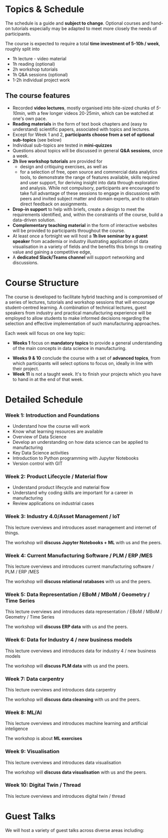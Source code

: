 # Topics & Schedule 

The schedule is a guide and **subject to change**. Optional courses and hand-on tutorials especially may be adapted to meet more closely the needs of participants. 

The course is expected to require a total __time investment of 5-10h / week__, roughly split into

* 1h lecture - video material 
* 1h reading (optional)
* 2h workshop tutorials 
* 1h Q&A sessions (optional)
* 1-2h individual project work

## The course features ## 

* Recorded __video lectures__, mostly organised into bite-sized chunks of _5-10min_, with a few longer videos 20-25min, which can be watched at one's own pace. 
* __Reading materials__ in the form of text book chapters and (easy to understand) scientific papers, associated with topics and lectures.  
* Except for Week 1 and 2, __participants choose from a set of optional sub-topics__ (see below)
* Individual sub-topics are tested in __mini-quizzes__ 
* Questions about topics will be discussed in general __Q&A sessions__, once a week. 
* __2h live workshop tutorials__ are provided for 
  * design and critiquing exercises, as well as
  * for a selection of free, open source and commercial data analytics tools, to demonstrate the range of features available, skills required and user support, for deriving insight into data through exploration and analysis. While not compulsory, participants are encouraged to take full advantage of these sessions to engage in discussions with peers and invited subject matter and domain experts, and to obtain direct feedback on assignments.
* __Drop-in support__ to help with briefs, create a design to meet the requirements identified, and, within the constraints of the course, build a data-driven solution.
* __Complementary teaching material__ in the form of interactive websites will be provided to participants throughout the course.
* At least once a fortnight we will host a __1h live seminar by a guest speaker__ from academia or industry illustrating application of data visualisation in a variety of fields and the benefits this brings to creating value and gaining a competitive edge,
* A __dedicated Slack/Teams channel__ will support networking and discussions.

# Course Structure

The course is developed to facilitate hybrid teaching and is compromised of a series of lectures, tutorials and workshop sessions that will encourage student-centred learning. A combination of technical lectures, guest speakers from industry and practical manufacturing experience will be employed to allow students to make informed decisions regarding the selection and effective implementation of such manufacturing approaches. 

Each week will focus on one key topic:

* __Weeks 1__ focus on __mandatory topics__ to provide a general understanding of the main concepts in data science in manufacturing.  
<!--* __Weeks 4 &amp; 5__ focus on __visualisation techniques__ for specific data types as relational data, temporal data, geographical, etc.
* __Weeks 6 &amp; 7__ look at the __application areas__ for data visualisation in a variety of scenarios with an aim to help participants identify and select from different solutions for the challenges defined.
* __Week 8__ will take a breather from lecture material and focus on project 1-on-1s, where we will go through projects with participants. These sessions will allow participants to discuss their ideas and work to this point with one of the organisers, and to receive interim feedback.-->
* __Weeks 9 &amp; 10__ conclude the course with a set of __advanced topics__, from which participants will select options to focus on, ideally in line with their project. 
* __Week 11__ is not a taught week. It's to finish your projects which you have to hand in at the end of that week.

# Detailed Schedule

### Week 1: Introduction and Foundations

* Understand how the course will work
* Know what learning resources are available 
* Overview of Data Science
* Develop an understanding on how data science can be applied to manufacturing 
* Key Data Science activities
* Introduction to Python programming with Jupyter Notebooks
* Version control with GIT
 

### Week 2: Product Lifecycle / Material flow

* Understand product lifecycle and material flow 
* Understand why coding skills are important for a career in manufacturing 
* Review applications on industrial cases


### Week 3: Industry 4.0/Asset Management / IoT

This lecture overviews and introduces asset management and internet of things.

The workshop will **discuss Jupyter Notebooks + ML** with us and the peers.

### Week 4: Current Manufacturing Software / PLM / ERP /MES

This lecture overviews and introduces current manufacturing software / PLM / ERP /MES

The workshop will **discuss relational ratabases** with us and the peers.

 
### Week 5: Data Representation / EBoM / MBoM / Geometry / Time Series 

This lecture overviews and introduces data representation / EBoM / MBoM / Geometry / Time Series 

The workshop will **discuss ERP data** with us and the peers.

### Week 6: Data for Industry 4 / new business models

This lecture overviews and introduces data for industry 4 / new business models

The workshop will **discuss PLM data** with us and the peers.

### Week 7: Data carpentry

This lecture overviews and introduces data carpentry

The workshop will **discuss data cleansing** with us and the peers.

### Week 8: ML/AI

This lecture overviews and introduces machine learning and artificial inteligence 

The workshop is about **ML exercises**


### Week 9: Visualisation

This lecture overviews and introduces data visualisation

The workshop will **discuss data visualisation** with us and the peers.

### Week 10: Digital Twin / Thread 

This lecture overviews and introduces digital twin / thread 



# Guest Talks

We will host a variety of guest talks across diverse areas including:
<!--* digital humanities
* knowledge representation
* data journalism 
* personal and social data
* bioinformatics/biological data visualisation
* data-driven storytelling
* interaction techniques
* immersive environments &ndash; MR/VR/AR/XR-->
